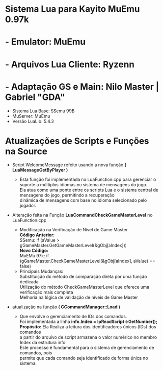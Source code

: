 # Sistema Lua para Kayito MuEmu 0.97k

# - Emulator: MuEmu
# - Arquivos Lua Cliente: Ryzenn 
# - Adaptação GS e Main: Nilo Master | Gabriel "GDA"

- Sistema Lua Base: SSemu 99B
- MuServer: MuEmu
- Versão LuaLib: 5.4.3

# Atualizações de Scripts e Funções na Source

- Script WelcomeMessage refeito usando a nova função **( LuaMessageGetByPlayer )**
   - Esta função foi implementada no LuaFunction.cpp para gerenciar o suporte a múltiplos idiomas no sistema de mensagens do jogo. <br/>
     Ela atua como uma ponte entre os scripts Lua e o sistema central de mensagens do jogo, permitindo a recuperação <br/>
     dinâmica de mensagens com base no idioma selecionado pelo jogador.

- Alteração feita na Função **LuaCommandCheckGameMasterLevel** no LuaFunction.cpp 
   - Modificação na Verificação de Nível de Game Master<br/> 
   **Código Anterior:**<br/> 
     SSemu: if (aValue > gGameMaster.GetGameMasterLevel(&gObj[aIndex])) <br/> 
   **Novo Código:**<br/> 
     MuEMu 97k: if (gGameMaster.CheckGameMasterLevel(&gObj[aIndex], aValue) == false)<br/> 
   - Principais Mudanças:<br/> 
   Substituição do método de comparação direta por uma função dedicada<br/> 
   Utilização do método CheckGameMasterLevel que oferece uma verificação mais completa<br/> 
   Melhoria na lógica de validação de níveis de Game Master<br/> 

- atualização na função **( CCommandManager::Load )**
   - Que envolve o gerenciamento de IDs dos comandos.<br/> 
    Foi implementada a linha **info.Index = lpReadScript->GetNumber();**<br/>
    **Propósito:** Ela Realiza a leitura dos identificadores únicos (IDs) dos comandos<br/> 
    a partir do arquivo de script armazena o valor numérico no membro Index da estrutura info<br/> 
    Este processo é fundamental para o sistema de gerenciamento de comandos, pois<br/> 
    permite que cada comando seja identificado de forma única no sistema.


